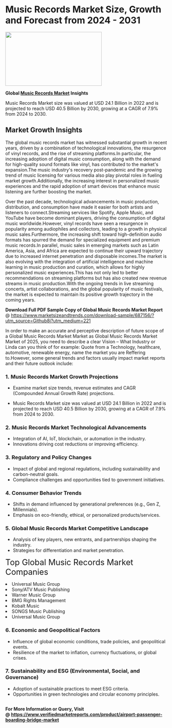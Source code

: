 <H1>Music Records Market Size, Growth and Forecast from 2024 - 2031</H1><img class="aligncenter size-medium wp-image-584254" src="https://thirdeyenews.in/wp-content/uploads/2024/09/Global-Market-Research-300x168.jpeg" alt="" width="300" height="168" /><p><strong>Global&nbsp;<a href="https://www.marketsizeandtrends.com/download-sample/687156/?utm_source=Github8j?utm_medium=221">Music Records Market</a> Insights</strong></p><p>Music Records Market size was valued at USD 24.1 Billion in 2022 and is projected to reach USD 40.5 Billion by 2030, growing at a CAGR of 7.9% from 2024 to 2030.</p><p><h2>Market Growth Insights</h2> <p>The global music records market has witnessed substantial growth in recent years, driven by a combination of technological innovations, the resurgence of vinyl records, and the rise of streaming platforms.In particular, the increasing adoption of digital music consumption, along with the demand for high-quality sound formats like vinyl, has contributed to the market's expansion.The music industry's recovery post-pandemic and the growing trend of music licensing for various media also play pivotal roles in fueling market growth.Additionally, the increasing interest in personalized music experiences and the rapid adoption of smart devices that enhance music listening are further boosting the market.</p> <p>Over the past decade, technological advancements in music production, distribution, and consumption have made it easier for both artists and listeners to connect.Streaming services like Spotify, Apple Music, and YouTube have become dominant players, driving the consumption of digital music worldwide.However, vinyl records have seen a resurgence in popularity among audiophiles and collectors, leading to a growth in physical music sales.Furthermore, the increasing shift toward high-definition audio formats has spurred the demand for specialized equipment and premium music records.In parallel, music sales in emerging markets such as Latin America, Asia, and Africa are expected to continue their upward trajectory due to increased internet penetration and disposable incomes.The market is also evolving with the integration of artificial intelligence and machine learning in music production and curation, which allows for highly personalized music experiences.This has not only led to better recommendations on streaming platforms but has also created new revenue streams in music production.With the ongoing trends in live streaming concerts, artist collaborations, and the global popularity of music festivals, the market is expected to maintain its positive growth trajectory in the coming years.<p><span class=""><strong>Download Full PDF Sample Copy of Global Music Records Market Report</strong> @ <a href="https://www.marketsizeandtrends.com/download-sample/687156/?utm_source=Github8j?utm_medium=221" target="_blank">https://www.marketsizeandtrends.com/download-sample/687156/?utm_source=Github8j?utm_medium=221</a></span></p><p>In order to make an accurate and perceptive description of future scope of a Global&nbsp;Music Records Market Market as Global&nbsp;Music Records Market Market of 2025, you need to describe a clear Vision &ndash; What Industry or Linda can you think of for example: Quote from a Technology, healthcare, automotive, renewable energy, name the market you are Reffering to.However, some general trends and factors usually impact market reports and their future outlook include:</p><h3>1.&nbsp;<strong>Music Records Market Growth Projections</strong></h3><ul><li>Examine market size trends, revenue estimates and CAGR (Compounded Annual Growth Rate) projections.</li><li><p>Music Records Market size was valued at USD 24.1 Billion in 2022 and is projected to reach USD 40.5 Billion by 2030, growing at a CAGR of 7.9% from 2024 to 2030.</p></li></ul><h3>2.&nbsp;<strong>Music Records Market Technological Advancements</strong></h3><ul><li>Integration of AI, IoT, blockchain, or automation in the industry.</li><li>Innovations driving cost reductions or improving efficiency.</li></ul><h3>3.&nbsp;<strong>Regulatory and Policy Changes</strong></h3><ul><li>Impact of global and regional regulations, including sustainability and carbon-neutral goals.</li><li>Compliance challenges and opportunities tied to government initiatives.</li></ul><h3>4.&nbsp;<strong>Consumer Behavior Trends</strong></h3><ul><li>Shifts in demand influenced by generational preferences (e.g., Gen Z, Millennials).</li><li>Emphasis on eco-friendly, ethical, or personalized products/services.</li></ul><h3>5.&nbsp;<strong>Global Music Records Market Competitive Landscape</strong></h3><ul><li>Analysis of key players, new entrants, and partnerships shaping the industry.</li><li>Strategies for differentiation and market penetration.</li></ul><p data-pm-slice="1 1 []"><span style="color: inherit; font-family: inherit; font-size: 25px;">Top Global Music Records Market Companies</span></p><div class="" data-test-id=""><p><li>Universal Music Group</li><li> Sony/ATV Music Publishing</li><li> Warner Music Group</li><li> BMG Rights Management</li><li> Kobalt Music</li><li> SONGS Music Publishing</li><li> Universal Music Group</li></p></div><h3>6.&nbsp;<strong>Economic and Geopolitical Factors</strong></h3><ul><li>Influence of global economic conditions, trade policies, and geopolitical events.</li><li>Resilience of the market to inflation, currency fluctuations, or global crises.</li></ul><h3>7.&nbsp;<strong>Sustainability and ESG (Environmental, Social, and Governance)</strong></h3><ul><li>Adoption of sustainable practices to meet ESG criteria.</li><li>Opportunities in green technologies and circular economy principles.</li></ul><h2><strong style="font-size: 14px;">For More Information or Query, Visit @&nbsp;</strong><a style="background-color: #ffffff; font-size: 14px;" href="https://www.marketsizeandtrends.com/report/music-records-market/" target="_blank">https://www.verifiedmarketreports.com/product/airport-passenger-boarding-bridge-market</a></h2>